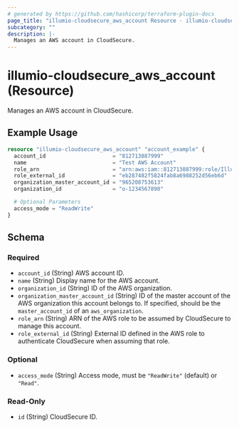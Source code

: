 ```yaml
---
# generated by https://github.com/hashicorp/terraform-plugin-docs
page_title: "illumio-cloudsecure_aws_account Resource - illumio-cloudsecure"
subcategory: ""
description: |-
  Manages an AWS account in CloudSecure.
---
```


# illumio-cloudsecure_aws_account (Resource)

Manages an AWS account in CloudSecure.

## Example Usage

```terraform
resource "illumio-cloudsecure_aws_account" "account_example" {
  account_id                     = "812713887999"
  name                           = "Test AWS Account"
  role_arn                       = "arn:aws:iam::812713887999:role/IllumioAccess"
  role_external_id               = "eb287482f5824fab8a6988252d56eb6d"
  organization_master_account_id = "965208753613"
  organization_id                = "o-1234567890"

  # Optional Parameters
  access_mode = "ReadWrite"
}
```

<!-- schema generated by tfplugindocs -->
## Schema

### Required

- `account_id` (String) AWS account ID.
- `name` (String) Display name for the AWS account.
- `organization_id` (String) ID of the AWS organization.
- `organization_master_account_id` (String) ID of the master account of the AWS organization this account belongs to. If specified, should be the `master_account_id` of an `aws_organization`.
- `role_arn` (String) ARN of the AWS role to be assumed by CloudSecure to manage this account.
- `role_external_id` (String) External ID defined in the AWS role to authenticate CloudSecure when assuming that role.

### Optional

- `access_mode` (String) Access mode, must be `"ReadWrite"` (default) or `"Read"`.

### Read-Only

- `id` (String) CloudSecure ID.
